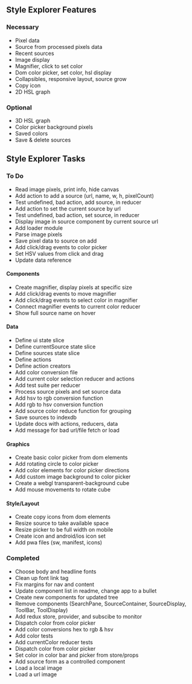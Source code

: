 ## Style Explorer Features
### Necessary
* Pixel data
* Source from processed pixels data
* Recent sources
* Image display
* Magnifier, click to set color
* Dom color picker, set color, hsl display
* Collapsibles, responsive layout, source grow
* Copy icon
* 2D HSL graph
### Optional
* 3D HSL graph
* Color picker background pixels
* Saved colors
* Save & delete sources

## Style Explorer Tasks
### To Do
* Read image pixels, print info, hide canvas
* Add action to add a source (url, name, w, h, pixelCount)
* Test undefined, bad action, add source, in reducer
* Add action to set the current source by url
* Test undefined, bad action, set source, in reducer
* Display image in source component by current source url
* Add loader module
* Parse image pixels
* Save pixel data to source on add
* Add click/drag events to color picker
* Set HSV values from click and drag
* Update data reference

#### Components
* Create magnifier, display pixels at specific size
* Add click/drag events to move magnifier
* Add click/drag events to select color in magnifier
* Connect magnifier events to current color reducer
* Show full source name on hover
#### Data
* Define ui state slice
* Define currentSource state slice
* Define sources state slice
* Define actions
* Define action creators
* Add color conversion file
* Add current color selection reducer and actions
* Add test suite per reducer
* Process source pixels and set source data
* Add hsv to rgb conversion function
* Add rgb to hsv conversion function
* Add source color reduce function for grouping
* Save sources to indexdb
* Update docs with actions, reducers, data
* Add message for bad url/file fetch or load
#### Graphics
* Create basic color picker from dom elements
* Add rotating circle to color picker
* Add color elements for color picker directions
* Add custom image background to color picker
* Create a webgl transparent-background cube
* Add mouse movements to rotate cube
#### Style/Layout
* Create copy icons from dom elements
* Resize source to take available space
* Resize picker to be full width on mobile
* Create icon and android/ios icon set
* Add pwa files (sw, manifest, icons)

### Completed
* Choose body and headline fonts
* Clean up font link tag
* Fix margins for nav and content
* Update component list in readme, change app to a bullet
* Create new components for updated tree
* Remove components (SearchPane, SourceContainer, SourceDisplay, ToolBar, ToolDisplay)
* Add redux store, provider, and subscibe to monitor
* Dispatch color from color picker
* Add color conversions hex to rgb & hsv
* Add color tests
* Add currentColor reducer tests
* Dispatch color from color picker
* Set color in color bar and picker from store/props
* Add source form as a controlled component
* Load a local image
* Load a url image
